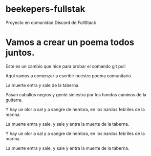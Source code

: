 # beekepers-fullstak
Proyecto en comunidad Discord de FullStack

# Vamos a crear un poema todos juntos.

Este es un cambio que hice para probar el comando git pull
<!-- este es un comentario
    de varias lineas
     -->
Aquí vamos a comenzar a escribir nuestro poema comunitario.

La muerte entra y sale de la taberna.

Pasan caballos negros y gente siniestra por los hondos caminos de la guitarra.

Y hay un olor a sal y a sangre de hembra, en los nardos febriles de la marina.

La muerte entra y sale, y sale y entra la muerte de la taberna.

Y hay un olor a sal y a sangre de hembra, en los nardos febriles de la marina.

La muerte entra y sale, y sale y entra la muerte de la taberna.